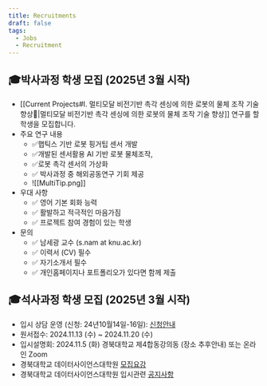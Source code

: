 ```yaml
---
title: Recruitments
draft: false
tags:
  - Jobs
  - Recruitment
---
```

## 🎓박사과정 학생 모집 (2025년 3월 시작)
- [[Current Projects#I. 멀티모달 비전기반 촉각 센싱에 의한 로봇의 물체 조작 기술 향상🦾|멀티모달 비전기반 촉각 센싱에 의한 로봇의 물체 조작 기술 향상]] 연구를 할 학생을 모집합니다.
- 주요 연구 내용
	- ✅햅틱스 기반 로봇 핑거팁 센서 개발
	- ✅개발된 센서활용 AI 기반 로봇 물체조작,
	- ✅로봇 촉각 센서의 가상화
	- ✅ 박사과정 중 해외공동연구 기회 제공
	-  ![[MultiTip.png]]
- 우대 사항
	- ✅ 영어 기본 회화 능력
	- ✅ 활발하고 적극적인 마음가짐
	- ✅ 프로젝트 참여 경험이 있는 학생
- 문의
	- ✅ 남세광 교수 (s.nam at knu.ac.kr)
	- ✅ 이력서 (CV) 필수
	- ✅ 자기소개서 필수
	- ✅ 개인홈페이지나 포트폴리오가 있다면 함께 제출

## 🎓석사과정 학생 모집 (2025년 3월 시작)
- 입시 상담 운영 (신청: 24년10월14일-16일): [신청안내](https://home.knu.ac.kr/HOME/datascience/sub.htm?mode=view&mv_data=aWR4PTEyODcmc3RhcnRQYWdlPTAmbGlzdE5vPTY5MyZ0YWJsZT1leF9iYnNfZGF0YV9kYXRhc2NpZW5jZSZuYXZfY29kZT1kYXQxNjM5OTU5NzE1JmNvZGU9eW1neXNlT2lveXVXJnNlYXJjaF9pdGVtPSZzZWFyY2hfb3JkZXI9Jm9yZGVyX2xpc3Q9Jmxpc3Rfc2NhbGU9JnZpZXdfbGV2ZWw9JnZpZXdfY2F0ZT0mdmlld19jYXRlMj0=)
- 원서접수: 2024.11.13 (수) ~ 2024.11.20 (수)
- 입시설명회: 2024.11.5 (화) 경북대학교 제4합동강의동 (장소 추후안내) 또는 온라인 Zoom
- 경북대학교 데이터사이언스대학원 [모집요강](https://ipsi2.knu.ac.kr/mojib/?m_type=ARC&m_sub_type=ARC_02)
- 경북대학교 데이터사이언스대학원 입시관련 [공지사항](https://ipsi2.knu.ac.kr/notice/?m_type=ARC)